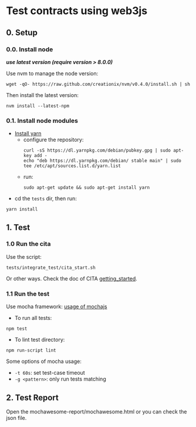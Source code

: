 # Test contracts using web3js

## 0. Setup

### 0.0. Install node

***use latest version (require version > 8.0.0)***

Use nvm to manage the node version:

```
wget -qO- https://raw.github.com/creationix/nvm/v0.4.0/install.sh | sh
```

Then install the latest version:

```
nvm install --latest-npm
```

### 0.1. Install node modules

* [Install yarn](https://yarnpkg.com/lang/en/docs/install/)
    - configure the repository:
        ```
        curl -sS https://dl.yarnpkg.com/debian/pubkey.gpg | sudo apt-key add -
        echo "deb https://dl.yarnpkg.com/debian/ stable main" | sudo tee /etc/apt/sources.list.d/yarn.list
        ```
    - run:
        ```
        sudo apt-get update && sudo apt-get install yarn
        ```
* cd the `tests` dir, then run:

```
yarn install
```

## 1. Test

### 1.0 Run the cita

Use the script:

```
tests/integrate_test/cita_start.sh
```

Or other ways. 
Check the doc of CITA [getting_started](https://cryptape.github.io/cita/zh/getting_started/index.html).

### 1.1 Run the test

Use mocha framework:
[usage of mochajs](https://mochajs.org/#usage)

* To run all tests:

```
npm test
```

* To lint test directory:

```
npm run-script lint
```

Some options of mocha usage: 

* `-t 60s`: set test-case timeout
* `-g <pattern>`: only run tests matching <pattern>

## 2. Test Report

Open the mochawesome-report/mochawesome.html or you can check the json file.
